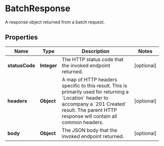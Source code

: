 

# BatchResponse

A response object returned from a batch request.

## Properties

| Name | Type | Description | Notes |
|------------ | ------------- | ------------- | -------------|
|**statusCode** | **Integer** | The HTTP status code that the invoked endpoint returned. |  [optional] |
|**headers** | **Object** | A map of HTTP headers specific to this result. This is primarily used for returning a &#x60;Location&#x60; header to accompany a &#x60;201 Created&#x60; result.  The parent HTTP response will contain all common headers. |  [optional] |
|**body** | **Object** | The JSON body that the invoked endpoint returned. |  [optional] |



